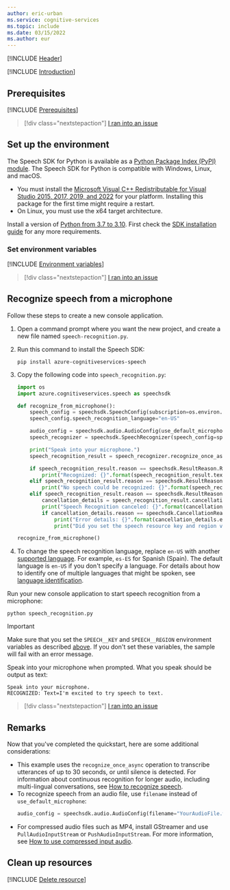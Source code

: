 ```yaml
---
author: eric-urban
ms.service: cognitive-services
ms.topic: include
ms.date: 03/15/2022
ms.author: eur
---
```


[!INCLUDE [Header](../../common/python.md)]

[!INCLUDE [Introduction](intro.md)]

## Prerequisites

[!INCLUDE [Prerequisites](../../common/azure-prerequisites.md)]

> [!div class="nextstepaction"]
> <a href="https://microsoft.qualtrics.com/jfe/form/SV_0Cl5zkG3CnDjq6O?PLanguage=PYTHON&Pillar=Speech&Product=speech-to-text&Page=quickstart&Section=Prerequisites" target="_target">I ran into an issue</a>

## Set up the environment

The Speech SDK for Python is available as a [Python Package Index (PyPI) module](https://pypi.org/project/azure-cognitiveservices-speech/). The Speech SDK for Python is compatible with Windows, Linux, and macOS. 
- You must install the [Microsoft Visual C++ Redistributable for Visual Studio 2015, 2017, 2019, and 2022](/cpp/windows/latest-supported-vc-redist?view=msvc-170&preserve-view=true) for your platform. Installing this package for the first time might require a restart.
- On Linux, you must use the x64 target architecture.

Install a version of [Python from 3.7 to 3.10](https://www.python.org/downloads/). First check the [SDK installation guide](../../../quickstarts/setup-platform.md?pivots=programming-language-python) for any more requirements. 

### Set environment variables

[!INCLUDE [Environment variables](../../common/environment-variables.md)]

> [!div class="nextstepaction"]
> <a href="https://microsoft.qualtrics.com/jfe/form/SV_0Cl5zkG3CnDjq6O?PLanguage=PYTHON&Pillar=Speech&Product=speech-to-text&Page=quickstart&Section=Set-up-the-environment" target="_target">I ran into an issue</a>

## Recognize speech from a microphone

Follow these steps to create a new console application.

1. Open a command prompt where you want the new project, and create a new file named `speech-recognition.py`.
1. Run this command to install the Speech SDK:  
    ```console
    pip install azure-cognitiveservices-speech
    ```
1. Copy the following code into `speech_recognition.py`: 

    ```Python
    import os
    import azure.cognitiveservices.speech as speechsdk

    def recognize_from_microphone():
        speech_config = speechsdk.SpeechConfig(subscription=os.environ.get('SPEECH_KEY'), region=os.environ.get('SPEECH_REGION'))
        speech_config.speech_recognition_language="en-US"

        audio_config = speechsdk.audio.AudioConfig(use_default_microphone=True)
        speech_recognizer = speechsdk.SpeechRecognizer(speech_config=speech_config, audio_config=audio_config)

        print("Speak into your microphone.")
        speech_recognition_result = speech_recognizer.recognize_once_async().get()

        if speech_recognition_result.reason == speechsdk.ResultReason.RecognizedSpeech:
            print("Recognized: {}".format(speech_recognition_result.text))
        elif speech_recognition_result.reason == speechsdk.ResultReason.NoMatch:
            print("No speech could be recognized: {}".format(speech_recognition_result.no_match_details))
        elif speech_recognition_result.reason == speechsdk.ResultReason.Canceled:
            cancellation_details = speech_recognition_result.cancellation_details
            print("Speech Recognition canceled: {}".format(cancellation_details.reason))
            if cancellation_details.reason == speechsdk.CancellationReason.Error:
                print("Error details: {}".format(cancellation_details.error_details))
                print("Did you set the speech resource key and region values?")

    recognize_from_microphone()
    ```

1. To change the speech recognition language, replace `en-US` with another [supported language](~/articles/cognitive-services/speech-service/supported-languages.md). For example, `es-ES` for Spanish (Spain). The default language is `en-US` if you don't specify a language. For details about how to identify one of multiple languages that might be spoken, see [language identification](~/articles/cognitive-services/speech-service/language-identification.md). 

Run your new console application to start speech recognition from a microphone:

```console
python speech_recognition.py
```

> [!IMPORTANT]
> Make sure that you set the `SPEECH__KEY` and `SPEECH__REGION` environment variables as described [above](#set-environment-variables). If you don't set these variables, the sample will fail with an error message.

Speak into your microphone when prompted. What you speak should be output as text: 

```console
Speak into your microphone.
RECOGNIZED: Text=I'm excited to try speech to text.
```

> [!div class="nextstepaction"]
> <a href="https://microsoft.qualtrics.com/jfe/form/SV_0Cl5zkG3CnDjq6O?PLanguage=PYTHON&Pillar=Speech&Product=speech-to-text&Page=quickstart&Section=Recognize-speech-from-a-microphone" target="_target">I ran into an issue</a>

## Remarks
Now that you've completed the quickstart, here are some additional considerations:

- This example uses the `recognize_once_async` operation to transcribe utterances of up to 30 seconds, or until silence is detected. For information about continuous recognition for longer audio, including multi-lingual conversations, see [How to recognize speech](~/articles/cognitive-services/speech-service/how-to-recognize-speech.md).
- To recognize speech from an audio file, use `filename` instead of `use_default_microphone`:
    ```python
    audio_config = speechsdk.audio.AudioConfig(filename="YourAudioFile.wav")
    ```
- For compressed audio files such as MP4, install GStreamer and use `PullAudioInputStream` or `PushAudioInputStream`. For more information, see [How to use compressed input audio](~/articles/cognitive-services/speech-service/how-to-use-codec-compressed-audio-input-streams.md).

## Clean up resources

[!INCLUDE [Delete resource](../../common/delete-resource.md)]
